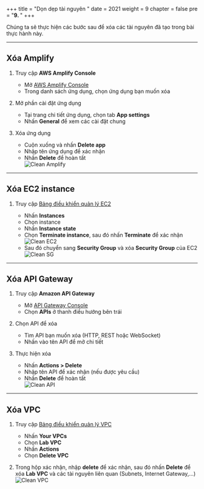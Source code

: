 +++
title = "Dọn dẹp tài nguyên  "
date = 2021
weight = 9
chapter = false
pre = "<b>9. </b>"
+++

Chúng ta sẽ thực hiện các bước sau để xóa các tài nguyên đã tạo trong bài thực hành này.

---

## Xóa Amplify

1. Truy cập **AWS Amplify Console**

   - Mở [AWS Amplify Console](https://console.aws.amazon.com/amplify/home#)
   - Trong danh sách ứng dụng, chọn ứng dụng bạn muốn xóa

2. Mở phần cài đặt ứng dụng

   - Tại trang chi tiết ứng dụng, chọn tab **App settings**
   - Nhấn **General** để xem các cài đặt chung

3. Xóa ứng dụng

   - Cuộn xuống và nhấn **Delete app**
   - Nhập tên ứng dụng để xác nhận
   - Nhấn **Delete** để hoàn tất  
     ![Clean Amplify](/images/9.clean/cleanamplify.png)

---

## Xóa EC2 instance

1. Truy cập [Bảng điều khiển quản lý EC2](https://console.aws.amazon.com/ec2/v2/home)

   - Nhấn **Instances**
   - Chọn instance
   - Nhấn **Instance state**
   - Chọn **Terminate instance**, sau đó nhấn **Terminate** để xác nhận  
     ![Clean EC2](/images/9.clean/cleanec2.png)
   - Sau đó chuyển sang **Security Group** và xóa **Security Group** của EC2  
     ![Clean SG](/images/9.clean/cleansecuritygroup.png)

---

## Xóa API Gateway

1. Truy cập **Amazon API Gateway**

   - Mở [API Gateway Console](https://console.aws.amazon.com/apigateway)
   - Chọn **APIs** ở thanh điều hướng bên trái

2. Chọn API để xóa

   - Tìm API bạn muốn xóa (HTTP, REST hoặc WebSocket)
   - Nhấn vào tên API để mở chi tiết

3. Thực hiện xóa

   - Nhấn **Actions > Delete**
   - Nhập tên API để xác nhận (nếu được yêu cầu)
   - Nhấn **Delete** để hoàn tất  
     ![Clean API](/images/9.clean/cleanapi.png)

---

## Xóa VPC

1. Truy cập [Bảng điều khiển quản lý VPC](https://console.aws.amazon.com/vpc/home)

   - Nhấn **Your VPCs**
   - Chọn **Lab VPC**
   - Nhấn **Actions**
   - Chọn **Delete VPC**

2. Trong hộp xác nhận, nhập **delete** để xác nhận, sau đó nhấn **Delete** để xóa **Lab VPC** và các tài nguyên liên quan (Subnets, Internet Gateway,...)  
   ![Clean VPC](/images/9.clean/cleanvpc.png)
